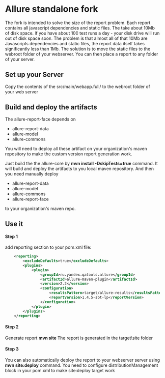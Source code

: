 # Allure standalone fork


The fork is intended to solve the size of the report problem. Each report contains all javascript dependencies and static files. The take about 10Mb of disk space. If you have about 100 test runs a day - your disk drive will run out of disk space soon. The problem is that almost all of that 10Mb are Javascripts dependencies and static files, the report data itself takes significantly less than 1Mb. The solution is to move the static files to the webroot folder of your webserver. You can then place a report to any folder of your server. 


## Set up your Server
Copy the contents of the src/main/webapp.full/ to the webroot folder of your web server

## Build and deploy the artifacts
The allure-report-face depends on 
 * allure-report-data
 * allure-model
 * allure-commons
 
You will need to deploy all these artifact on your organization's maven repository to make the custom version report generation work.

Just build the the allure-core by __mvn install -DskipTests=true__ command. It will build and deploy the artifacts to you local maven repository. And then you need manually deploy 
 * allure-report-data
 * allure-model
 * allure-commons
 * allure-report-face
 
to your organization's maven repo.
 

## Use it
#### Step 1
add reporting section to your pom.xml file: 
````xml
    <reporting>
        <excludeDefaults>true</excludeDefaults>
        <plugins>
            <plugin>
                <groupId>ru.yandex.qatools.allure</groupId>
                <artifactId>allure-maven-plugin</artifactId>
                <version>2.2</version>
                <configuration>
                    <resultsPattern>target/allure-results</resultsPattern>
                    <reportVersion>1.4.5-sbt-lp</reportVersion>
                </configuration>
            </plugin>
        </plugins>
    </reporting>
````
#### Step 2
Generate report
__mvn site__
The report is generated in the target\site folder

#### Step 3
You can also automatically deploy the report to your webserver server using __mvn site:deploy__ command. You need to configure     distributionManagement block in your pom.xml to make site:deploy target work



